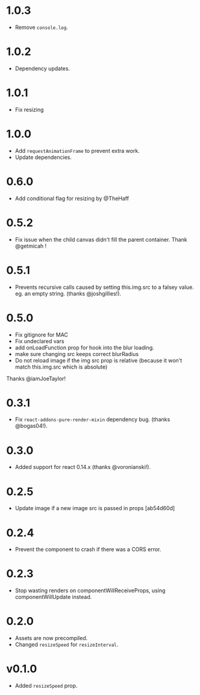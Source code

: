 # 1.0.3
- Remove `console.log`.

# 1.0.2
- Dependency updates.

# 1.0.1
- Fix resizing

# 1.0.0
- Add `requestAnimationFrame` to prevent extra work.
- Update dependencies.

# 0.6.0
- Add conditional flag for resizing by @TheHaff

# 0.5.2
- Fix issue when the child canvas didn't fill the parent container. Thank @getmicah !

# 0.5.1
- Prevents recursive calls caused by setting this.img.src to a falsey value. eg. an empty string. (thanks @joshgillies!).

# 0.5.0
- Fix gitignore for MAC
- Fix undeclared vars
- add onLoadFunction prop for hook into the blur loading.
- make sure changing src keeps correct blurRadius
- Do not reload image if the img src prop is relative (because it won't match this.img.src which is absolute)

Thanks @iamJoeTaylor!

# 0.3.1
- Fix `react-addons-pure-render-mixin` dependency bug. (thanks @bogas04!).

# 0.3.0
- Added support for react 0.14.x (thanks @voronianski!).

# 0.2.5
- Update image if a new image src is passed in props [ab54d60d]

# 0.2.4
- Prevent the component to crash if there was a CORS error.

# 0.2.3
- Stop wasting renders on componentWillReceiveProps, using componentWillUpdate instead.

# 0.2.0
- Assets are now precompiled.
- Changed `resizeSpeed` for `resizeInterval`.

# v0.1.0
- Added `resizeSpeed` prop.
